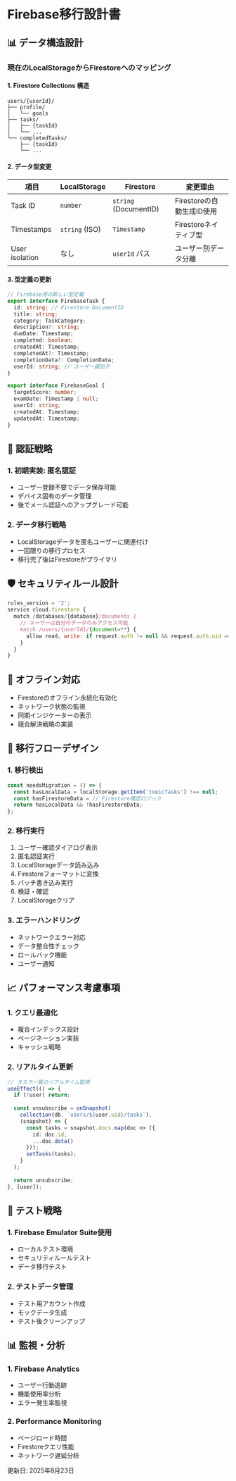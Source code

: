 # Firebase移行設計書

## 📊 データ構造設計

### 現在のLocalStorageからFirestoreへのマッピング

#### 1. Firestore Collections 構造

```
users/{userId}/
├── profile/
│   └── goals
├── tasks/
│   ├── {taskId}
│   └── ...
└── completedTasks/
    ├── {taskId}
    └── ...
```

#### 2. データ型変更

| 項目 | LocalStorage | Firestore | 変更理由 |
|------|-------------|-----------|---------|
| Task ID | `number` | `string` (DocumentID) | Firestoreの自動生成ID使用 |
| Timestamps | `string` (ISO) | `Timestamp` | Firestoreネイティブ型 |
| User isolation | なし | `userId` パス | ユーザー別データ分離 |

#### 3. 型定義の更新

```typescript
// Firebase用の新しい型定義
export interface FirebaseTask {
  id: string; // Firestore DocumentID
  title: string;
  category: TaskCategory;
  description?: string;
  dueDate: Timestamp;
  completed: boolean;
  createdAt: Timestamp;
  completedAt?: Timestamp;
  completionData?: CompletionData;
  userId: string; // ユーザー識別子
}

export interface FirebaseGoal {
  targetScore: number;
  examDate: Timestamp | null;
  userId: string;
  createdAt: Timestamp;
  updatedAt: Timestamp;
}
```

## 🔐 認証戦略

### 1. 初期実装: 匿名認証
- ユーザー登録不要でデータ保存可能
- デバイス固有のデータ管理
- 後でメール認証へのアップグレード可能

### 2. データ移行戦略
- LocalStorageデータを匿名ユーザーに関連付け
- 一回限りの移行プロセス
- 移行完了後はFirestoreがプライマリ

## 🛡️ セキュリティルール設計

```javascript
rules_version = '2';
service cloud.firestore {
  match /databases/{database}/documents {
    // ユーザーは自分のデータのみアクセス可能
    match /users/{userId}/{document=**} {
      allow read, write: if request.auth != null && request.auth.uid == userId;
    }
  }
}
```

## 📱 オフライン対応

- Firestoreのオフライン永続化有効化
- ネットワーク状態の監視
- 同期インジケーターの表示
- 競合解決戦略の実装

## 🔄 移行フローデザイン

### 1. 移行検出
```typescript
const needsMigration = () => {
  const hasLocalData = localStorage.getItem('toeicTasks') !== null;
  const hasFirestoreData = // Firestore確認ロジック
  return hasLocalData && !hasFirestoreData;
};
```

### 2. 移行実行
1. ユーザー確認ダイアログ表示
2. 匿名認証実行
3. LocalStorageデータ読み込み
4. Firestoreフォーマットに変換
5. バッチ書き込み実行
6. 検証・確認
7. LocalStorageクリア

### 3. エラーハンドリング
- ネットワークエラー対応
- データ整合性チェック
- ロールバック機能
- ユーザー通知

## 📈 パフォーマンス考慮事項

### 1. クエリ最適化
- 複合インデックス設計
- ページネーション実装
- キャッシュ戦略

### 2. リアルタイム更新
```typescript
// タスク一覧のリアルタイム監視
useEffect(() => {
  if (!user) return;
  
  const unsubscribe = onSnapshot(
    collection(db, `users/${user.uid}/tasks`),
    (snapshot) => {
      const tasks = snapshot.docs.map(doc => ({
        id: doc.id,
        ...doc.data()
      }));
      setTasks(tasks);
    }
  );
  
  return unsubscribe;
}, [user]);
```

## 🧪 テスト戦略

### 1. Firebase Emulator Suite使用
- ローカルテスト環境
- セキュリティルールテスト
- データ移行テスト

### 2. テストデータ管理
- テスト用アカウント作成
- モックデータ生成
- テスト後クリーンアップ

## 📊 監視・分析

### 1. Firebase Analytics
- ユーザー行動追跡
- 機能使用率分析
- エラー発生率監視

### 2. Performance Monitoring
- ページロード時間
- Firestoreクエリ性能
- ネットワーク遅延分析

更新日: 2025年8月23日
